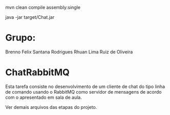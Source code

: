 mvn clean compile assembly:single

java -jar target/Chat.jar

# Grupo:
Brenno Felix Santana Rodrigues
Rhuan Lima Ruiz de Oliveira

# ChatRabbitMQ

Esta tarefa consiste no desenvolvimento de um cliente de chat do tipo linha de comando usando o RabbitMQ como servidor de mensagens de acordo com o apresentado em sala de aula.

Ver demais arquivos das etapas do projeto.